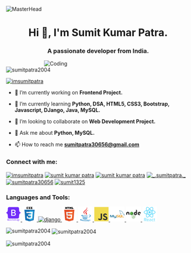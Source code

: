 ![MasterHead](https://miro.medium.com/v2/resize:fit:1400/1*xL8hHwKah8Jbn7SbaBwQFw.gif)
<h1 align="center">Hi 👋, I'm Sumit Kumar Patra.</h1>
<h3 align="center">A passionate developer from India.</h3>
<img align="right" alt="Coding" width="400" src="https://user-images.githubusercontent.com/115187902/230700872-d5f44b85-56c7-4e27-80a4-6e2db901e60c.gif">

<p align="left"> <img src="https://komarev.com/ghpvc/?username=sumitpatra2004&label=Profile%20views&color=0e75b6&style=flat" alt="sumitpatra2004" /> </p>

<p align="left"> <a href="https://twitter.com/imsumitpatra" target="blank"><img src="https://img.shields.io/twitter/follow/imsumitpatra?logo=twitter&style=for-the-badge" alt="imsumitpatra" /></a> </p>

- 🔭 I’m currently working on **Frontend Project.**

- 🌱 I’m currently learning **Python, DSA, HTML5, CSS3, Bootstrap, Javascript, DJango, Java, MySQL.**

- 👯 I’m looking to collaborate on **Web Development Project.**

- 💬 Ask me about **Python, MySQL.**

- 📫 How to reach me **sumitpatra30656@gmail.com**

<h3 align="left">Connect with me:</h3>
<p align="left">
<a href="https://twitter.com/imsumitpatra" target="blank"><img align="center" src="https://raw.githubusercontent.com/rahuldkjain/github-profile-readme-generator/master/src/images/icons/Social/twitter.svg" alt="imsumitpatra" height="30" width="40" /></a>
<a href="https://linkedin.com/in/sumit-kumar-patra-288811282" target="blank"><img align="center" src="https://raw.githubusercontent.com/rahuldkjain/github-profile-readme-generator/master/src/images/icons/Social/linked-in-alt.svg" alt="sumit kumar patra" height="30" width="40" /></a>
<a href="https://fb.com/sumit.patra.756" target="blank"><img align="center" src="https://raw.githubusercontent.com/rahuldkjain/github-profile-readme-generator/master/src/images/icons/Social/facebook.svg" alt="sumit kumar patra" height="30" width="40" /></a>
<a href="https://instagram.com/_.sumitpatra._" target="blank"><img align="center" src="https://raw.githubusercontent.com/rahuldkjain/github-profile-readme-generator/master/src/images/icons/Social/instagram.svg" alt="_.sumitpatra._" height="30" width="40" /></a>
<a href="https://www.hackerrank.com/profile/sumitpatra30656" target="blank"><img align="center" src="https://raw.githubusercontent.com/rahuldkjain/github-profile-readme-generator/master/src/images/icons/Social/hackerrank.svg" alt="sumitpatra30656" height="30" width="40" /></a>
<a href="https://www.leetcode.com/sumit1325" target="blank"><img align="center" src="https://raw.githubusercontent.com/rahuldkjain/github-profile-readme-generator/master/src/images/icons/Social/leet-code.svg" alt="sumit1325" height="30" width="40" /></a>
</p>

<h3 align="left">Languages and Tools:</h3>
<p align="left"> <a href="https://getbootstrap.com" target="_blank" rel="noreferrer"> <img src="https://raw.githubusercontent.com/devicons/devicon/master/icons/bootstrap/bootstrap-plain-wordmark.svg" alt="bootstrap" width="40" height="40"/> </a> <a href="https://www.w3schools.com/css/" target="_blank" rel="noreferrer"> <img src="https://raw.githubusercontent.com/devicons/devicon/master/icons/css3/css3-original-wordmark.svg" alt="css3" width="40" height="40"/> </a> <a href="https://www.djangoproject.com/" target="_blank" rel="noreferrer"> <img src="https://cdn.worldvectorlogo.com/logos/django.svg" alt="django" width="40" height="40"/> </a> <a href="https://www.w3.org/html/" target="_blank" rel="noreferrer"> <img src="https://raw.githubusercontent.com/devicons/devicon/master/icons/html5/html5-original-wordmark.svg" alt="html5" width="40" height="40"/> </a> <a href="https://www.java.com" target="_blank" rel="noreferrer"> <img src="https://raw.githubusercontent.com/devicons/devicon/master/icons/java/java-original.svg" alt="java" width="40" height="40"/> </a> <a href="https://developer.mozilla.org/en-US/docs/Web/JavaScript" target="_blank" rel="noreferrer"> <img src="https://raw.githubusercontent.com/devicons/devicon/master/icons/javascript/javascript-original.svg" alt="javascript" width="40" height="40"/> </a> <a href="https://www.mysql.com/" target="_blank" rel="noreferrer"> <img src="https://raw.githubusercontent.com/devicons/devicon/master/icons/mysql/mysql-original-wordmark.svg" alt="mysql" width="40" height="40"/> </a> <a href="https://nodejs.org" target="_blank" rel="noreferrer"> <img src="https://raw.githubusercontent.com/devicons/devicon/master/icons/nodejs/nodejs-original-wordmark.svg" alt="nodejs" width="40" height="40"/> </a> <a href="https://reactjs.org/" target="_blank" rel="noreferrer"> <img src="https://raw.githubusercontent.com/devicons/devicon/master/icons/react/react-original-wordmark.svg" alt="react" width="40" height="40"/> </a> </p>

<p><img align="left" src="https://github-readme-stats.vercel.app/api/top-langs?username=sumitpatra2004&show_icons=true&locale=en&layout=compact" alt="sumitpatra2004" /></p>

<p>&nbsp;<img align="center" src="https://github-readme-stats.vercel.app/api?username=sumitpatra2004&show_icons=true&locale=en" alt="sumitpatra2004" /></p>

<p><img align="center" src="https://github-readme-streak-stats.herokuapp.com/?user=sumitpatra2004&" alt="sumitpatra2004" /></p>

